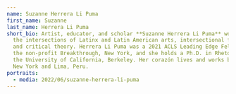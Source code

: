 ```yaml
---
name: Suzanne Herrera Li Puma
first_name: Suzanne
last_name: Herrera Li Puma
short_bio: Artist, educator, and scholar **Suzanne Herrera Li Puma** works at
  the intersections of Latinx and Latin American arts, intersectional feminisms,
  and critical theory. Herrera Li Puma was a 2021 ACLS Leading Edge Fellow at
  the non-profit Breakthrough, New York, and she holds a Ph.D. in Rhetoric from
  the University of California, Berkeley. Her corazón lives and works between
  New York and Lima, Peru.
portraits:
  - media: 2022/06/suzanne-herrera-li-puma
---
```

